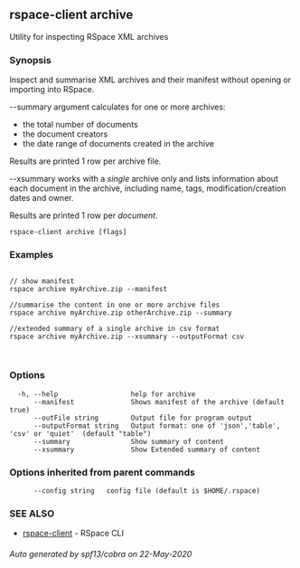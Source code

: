 ## rspace-client archive

Utility for inspecting RSpace XML archives

### Synopsis

Inspect and summarise XML archives and their manifest without opening or importing into RSpace.

--summary argument calculates for one or more archives:

- the total number of documents
- the document creators
- the date range of documents created in the archive

Results are printed 1 row per archive file.

--xsummary works with a *single* archive only and lists information about each document in the archive,
 including name, tags, modification/creation dates and owner.

 Results are printed 1 row per *document*.



```
rspace-client archive [flags]
```

### Examples

```

// show manifest
rspace archive myArchive.zip --manifest

//summarise the content in one or more archive files
rspace archive myArchive.zip otherArchive.zip --summary

//extended summary of a single archive in csv format
rspace archive myArchive.zip --xsummary --outputFormat csv

	
```

### Options

```
  -h, --help                  help for archive
      --manifest              Shows manifest of the archive (default true)
      --outFile string        Output file for program output
      --outputFormat string   Output format: one of 'json','table', 'csv' or 'quiet'  (default "table")
      --summary               Show summary of content
      --xsummary              Show Extended summary of content
```

### Options inherited from parent commands

```
      --config string   config file (default is $HOME/.rspace)
```

### SEE ALSO

* [rspace-client](rspace-client.md)	 - RSpace CLI

###### Auto generated by spf13/cobra on 22-May-2020
